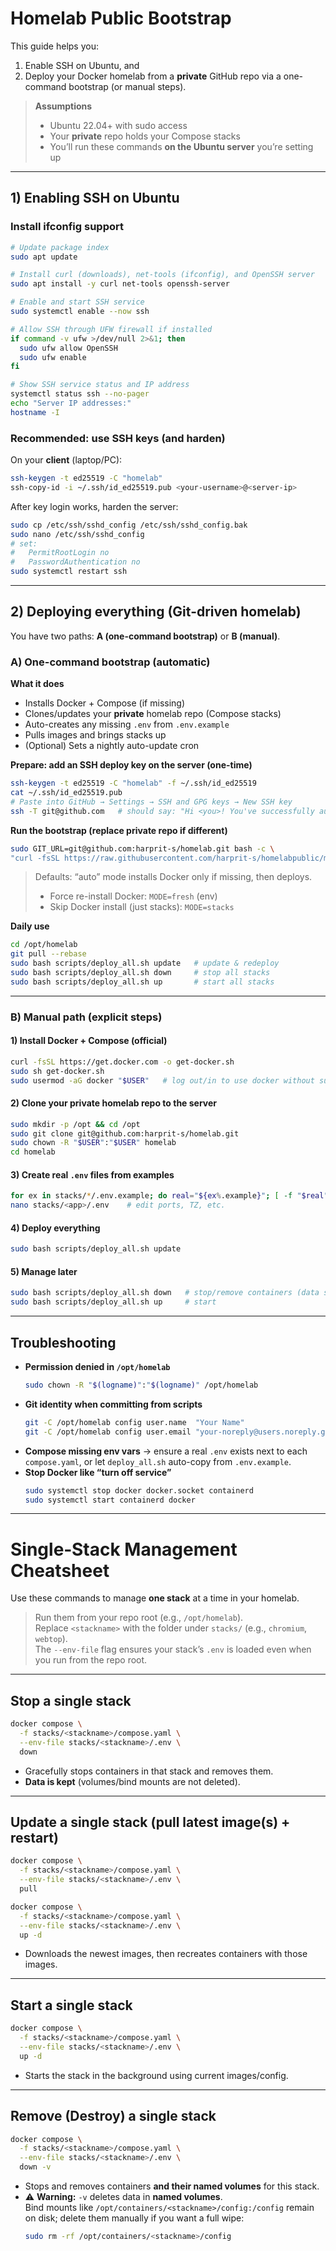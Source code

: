 # Homelab Public Bootstrap

This guide helps you:
1) Enable SSH on Ubuntu, and  
2) Deploy your Docker homelab from a **private** GitHub repo via a one-command bootstrap (or manual steps).

> **Assumptions**
> - Ubuntu 22.04+ with sudo access  
> - Your **private** repo holds your Compose stacks   
> - You’ll run these commands **on the Ubuntu server** you’re setting up

---

## 1) Enabling SSH on Ubuntu
### Install ifconfig support
```bash
# Update package index
sudo apt update

# Install curl (downloads), net-tools (ifconfig), and OpenSSH server
sudo apt install -y curl net-tools openssh-server

# Enable and start SSH service
sudo systemctl enable --now ssh

# Allow SSH through UFW firewall if installed
if command -v ufw >/dev/null 2>&1; then
  sudo ufw allow OpenSSH
  sudo ufw enable
fi

# Show SSH service status and IP address
systemctl status ssh --no-pager
echo "Server IP addresses:"
hostname -I

```

### Recommended: use SSH keys (and harden)
On your **client** (laptop/PC):
```bash
ssh-keygen -t ed25519 -C "homelab"
ssh-copy-id -i ~/.ssh/id_ed25519.pub <your-username>@<server-ip>
```
After key login works, harden the server:
```bash
sudo cp /etc/ssh/sshd_config /etc/ssh/sshd_config.bak
sudo nano /etc/ssh/sshd_config
# set:
#   PermitRootLogin no
#   PasswordAuthentication no
sudo systemctl restart ssh
```

---

## 2) Deploying everything (Git-driven homelab)

You have two paths: **A (one-command bootstrap)** or **B (manual)**.

### A) One-command bootstrap (automatic)

**What it does**
- Installs Docker + Compose (if missing)  
- Clones/updates your **private** homelab repo (Compose stacks)  
- Auto-creates any missing `.env` from `.env.example`  
- Pulls images and brings stacks up  
- (Optional) Sets a nightly auto-update cron  

**Prepare: add an SSH deploy key on the server (one-time)**
```bash
ssh-keygen -t ed25519 -C "homelab" -f ~/.ssh/id_ed25519
cat ~/.ssh/id_ed25519.pub
# Paste into GitHub → Settings → SSH and GPG keys → New SSH key
ssh -T git@github.com   # should say: "Hi <you>! You've successfully authenticated..."
```

**Run the bootstrap (replace private repo if different)**
```bash
sudo GIT_URL=git@github.com:harprit-s/homelab.git bash -c \
"curl -fsSL https://raw.githubusercontent.com/harprit-s/homelabpublic/main/scripts/bootstrap_homelab_ubuntu.sh | bash"
```

> Defaults: “auto” mode installs Docker only if missing, then deploys.  
> - Force re-install Docker: `MODE=fresh` (env)  
> - Skip Docker install (just stacks): `MODE=stacks`

**Daily use**
```bash
cd /opt/homelab
git pull --rebase
sudo bash scripts/deploy_all.sh update   # update & redeploy
sudo bash scripts/deploy_all.sh down     # stop all stacks
sudo bash scripts/deploy_all.sh up       # start all stacks
```

---

### B) Manual path (explicit steps)

#### 1) Install Docker + Compose (official)
```bash
curl -fsSL https://get.docker.com -o get-docker.sh
sudo sh get-docker.sh
sudo usermod -aG docker "$USER"   # log out/in to use docker without sudo
```

#### 2) Clone your **private** homelab repo to the server
```bash
sudo mkdir -p /opt && cd /opt
sudo git clone git@github.com:harprit-s/homelab.git
sudo chown -R "$USER":"$USER" homelab
cd homelab
```

#### 3) Create real `.env` files from examples
```bash
for ex in stacks/*/.env.example; do real="${ex%.example}"; [ -f "$real" ] || cp "$ex" "$real"; done
nano stacks/<app>/.env    # edit ports, TZ, etc.
```

#### 4) Deploy everything
```bash
sudo bash scripts/deploy_all.sh update
```

#### 5) Manage later
```bash
sudo bash scripts/deploy_all.sh down   # stop/remove containers (data stays)
sudo bash scripts/deploy_all.sh up     # start
```

---

## Troubleshooting

- **Permission denied in `/opt/homelab`**
  ```bash
  sudo chown -R "$(logname)":"$(logname)" /opt/homelab
  ```
- **Git identity when committing from scripts**
  ```bash
  git -C /opt/homelab config user.name  "Your Name"
  git -C /opt/homelab config user.email "your-noreply@users.noreply.github.com"
  ```
- **Compose missing env vars** → ensure a real `.env` exists next to each `compose.yaml`, or let `deploy_all.sh` auto-copy from `.env.example`.
- **Stop Docker like “turn off service”**
  ```bash
  sudo systemctl stop docker docker.socket containerd
  sudo systemctl start containerd docker
  ```

---
# Single‑Stack Management Cheatsheet

Use these commands to manage **one stack** at a time in your homelab.

> Run them from your repo root (e.g., `/opt/homelab`).  
> Replace `<stackname>` with the folder under `stacks/` (e.g., `chromium`, `webtop`).  
> The `--env-file` flag ensures your stack’s `.env` is loaded even when you run from the repo root.

---

## Stop a single stack
```bash
docker compose \
  -f stacks/<stackname>/compose.yaml \
  --env-file stacks/<stackname>/.env \
  down
```
- Gracefully stops containers in that stack and removes them.
- **Data is kept** (volumes/bind mounts are not deleted).

---

## Update a single stack (pull latest image(s) + restart)
```bash
docker compose \
  -f stacks/<stackname>/compose.yaml \
  --env-file stacks/<stackname>/.env \
  pull

docker compose \
  -f stacks/<stackname>/compose.yaml \
  --env-file stacks/<stackname>/.env \
  up -d
```
- Downloads the newest images, then recreates containers with those images.

---

## Start a single stack
```bash
docker compose \
  -f stacks/<stackname>/compose.yaml \
  --env-file stacks/<stackname>/.env \
  up -d
```
- Starts the stack in the background using current images/config.

---

## Remove (Destroy) a single stack
```bash
docker compose \
  -f stacks/<stackname>/compose.yaml \
  --env-file stacks/<stackname>/.env \
  down -v
```
- Stops and removes containers **and their named volumes** for this stack.
- ⚠ **Warning:** `-v` deletes data in **named volumes**.  
  Bind mounts like `/opt/containers/<stackname>/config:/config` remain on disk; delete them manually if you want a full wipe:
  ```bash
  sudo rm -rf /opt/containers/<stackname>/config
  ```


